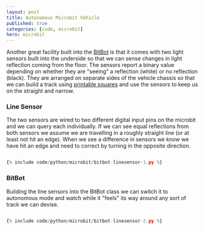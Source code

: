 ```yaml
---
layout: post
title: Autonomous Microbit Vehicle
published: true
categories: [code, microbit]
hero: microbit
---
```


Another great facility built into the <a href="http://4tronix.co.uk/blog/?p=1490">BitBot</a> is that it comes with two
light sensors built into the underside so that we can sense changes in light reflection coming from the floor. The sensors
report a binary value depending on whether they are "seeing" a reflection (white) or no reflection (black). They are arranged
on separate sides of the vehicle chassis so that we can build a track using <a href="http://robotsquare.com/wp-content/uploads/2012/11/linefollowtiles.pdf">printable
squares</a> and use the sensors to keep us on the straight and narrow.

### Line Sensor

The two sensors are wired to two different digital input pins on the microbit and we can query each individually. If we can see
equal reflections from both sensors we assume we are travelling in a roughly straight line (or at least not hit an edge). When we
see a difference in sensors we know we have hit an edge and need to correct by turning in the opposite direction.

```python

{% include code/python/microbit/bitbot-linesensor-1.py %}

```

### BitBot

Building the line sensors into the BitBot class we can switch it to autonomous mode and watch while it "feels" its way around
any sort of track we can devise.

```python

{% include code/python/microbit/bitbot-linesensor-2.py %}

```
